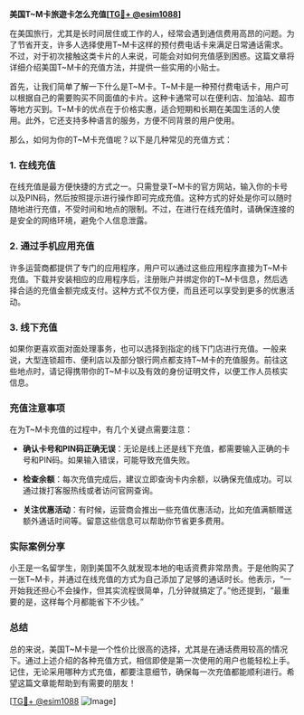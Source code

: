 **美国T~M卡旅遊卡怎么充值[[TG💪+ @esim1088](https://t.me/s/esim1088)]**

在美国旅行，尤其是长时间居住或工作的人，经常会遇到通信费用高昂的问题。为了节省开支，许多人选择使用T~M卡这样的预付费电话卡来满足日常通话需求。不过，对于初次接触这类卡片的人来说，可能会对如何充值感到困惑。这篇文章将详细介绍美国T~M卡的充值方法，并提供一些实用的小贴士。

首先，让我们简单了解一下什么是T~M卡。T~M卡是一种预付费电话卡，用户可以根据自己的需要购买不同面值的卡片。这种卡通常可以在便利店、加油站、超市等地方买到。T~M卡的优点在于价格实惠，适合短期和长期在美国生活的人使用。此外，它还支持多种语言的服务，方便不同背景的用户使用。

那么，如何为你的T~M卡充值呢？以下是几种常见的充值方式：

### 1. 在线充值

在线充值是最方便快捷的方式之一。只需登录T~M卡的官方网站，输入你的卡号以及PIN码，然后按照提示进行操作即可完成充值。这种方式的好处是你可以随时随地进行充值，不受时间和地点的限制。不过，在进行在线充值时，请确保连接的是安全的网络环境，避免个人信息泄露。

### 2. 通过手机应用充值

许多运营商都提供了专门的应用程序，用户可以通过这些应用程序直接为T~M卡充值。下载并安装相应的应用程序后，注册账户并绑定你的T~M卡信息，然后选择合适的充值金额完成支付。这种方式不仅方便，而且还可以享受到更多的优惠活动。

### 3. 线下充值

如果你更喜欢面对面处理事务，也可以选择到指定的线下门店进行充值。一般来说，大型连锁超市、便利店以及部分银行网点都支持T~M卡的充值服务。前往这些地点时，请记得携带你的T~M卡以及有效的身份证明文件，以便工作人员核实信息。

### 充值注意事项

在为T~M卡充值的过程中，有几个关键点需要注意：

- **确认卡号和PIN码正确无误**：无论是线上还是线下充值，都需要输入正确的卡号和PIN码。如果输入错误，可能导致充值失败。
  
- **检查余额**：每次充值完成后，建议立即查询卡内余额，以确保充值成功。可以通过拨打客服热线或者访问官网查询。

- **关注优惠活动**：有时候，运营商会推出一些充值优惠活动，比如充值满额赠送额外通话时间等。留意这些信息可以帮助你节省更多费用。

### 实际案例分享

小王是一名留学生，刚到美国不久就发现本地的电话资费非常昂贵。于是他购买了一张T~M卡，并通过在线充值的方式为自己添加了足够的通话时长。他表示，“一开始我还担心不会操作，但其实流程很简单，几分钟就搞定了。”他还提到，“最重要的是，这样每个月都能省下不少钱。”

### 总结

总的来说，美国T~M卡是一个性价比很高的选择，尤其是在通话费用较高的情况下。通过上述介绍的各种充值方式，相信即使是第一次使用的用户也能轻松上手。记住，无论采用哪种方式充值，都要注意细节，确保每一次充值都能顺利进行。希望这篇文章能帮助到有需要的朋友！

[[TG💪+ @esim1088](https://t.me/s/esim1088) ![Image](https://i.postimg.cc/4NQfJmqS/Snipaste-2025-05-13-00-14-12.png)]